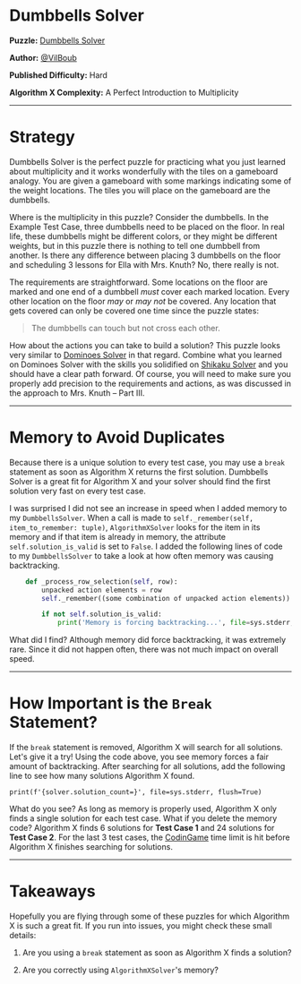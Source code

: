 # Dumbbells Solver

__Puzzle:__ [Dumbbells Solver](https://www.codingame.com/training/hard/dumbbells-solver)

__Author:__ [@VilBoub](https://www.codingame.com/profile/bd6706892e49290fb119aa5ddae4238a318297)

__Published Difficulty:__ Hard

__Algorithm X Complexity:__ A Perfect Introduction to Multiplicity

---

# Strategy

Dumbbells Solver is the perfect puzzle for practicing what you just learned about multiplicity and it works wonderfully with the tiles on a gameboard analogy. You are given a gameboard with some markings indicating some of the weight locations. The tiles you will place on the gameboard are the dumbbells.

Where is the multiplicity in this puzzle? Consider the dumbbells. In the Example Test Case, three dumbbells need to be placed on the floor. In real life, these dumbbells might be different colors, or they might be different weights, but in this puzzle there is nothing to tell one dumbbell from another. Is there any difference between placing 3 dumbbells on the floor and scheduling 3 lessons for Ella with Mrs. Knuth? No, there really is not.

The requirements are straightforward. Some locations on the floor are marked and one end of a dumbbell _must_ cover each marked location. Every other location on the floor _may_ or _may not_ be covered. Any location that gets covered can only be covered one time since the puzzle states:

>The dumbbells can touch but not cross each other.

How about the actions you can take to build a solution? This puzzle looks very similar to [Dominoes Solver](../06-your-turn/02-dominoes-solver.md) in that regard. Combine what you learned on Dominoes Solver with the skills you solidified on [Shikaku Solver](../06-your-turn/01-shikaku-solver.md) and you should have a clear path forward. Of course, you will need to make sure you properly add precision to the requirements and actions, as was discussed in the approach to Mrs. Knuth – Part III.

---

# Memory to Avoid Duplicates

Because there is a unique solution to every test case, you may use a `break` statement as soon as Algorithm X returns the first solution. Dumbbells Solver is a great fit for Algorithm X and your solver should find the first solution very fast on every test case.

I was surprised I did not see an increase in speed when I added memory to my `DumbbellsSolver`. When a call is made to `self._remember(self, item_to_remember: tuple)`, `AlgorithmXSolver` looks for the item in its memory and if that item is already in memory, the attribute `self.solution_is_valid` is set to `False`. I added the following lines of code to my `DumbbellsSolver` to take a look at how often memory was causing backtracking.

```python
    def _process_row_selection(self, row):
        unpacked action elements = row
        self._remember((some combination of unpacked action elements))

        if not self.solution_is_valid:
            print('Memory is forcing backtracking...', file=sys.stderr, flush=True)
```

What did I find? Although memory did force backtracking, it was extremely rare. Since it did not happen often, there was not much impact on overall speed.

---

# How Important is the `Break` Statement?

If the `break` statement is removed, Algorithm X will search for all solutions. Let's give it a try! Using the code above, you see memory forces a fair amount of backtracking. After searching for all solutions, add the following line to see how many solutions Algorithm X found.

```
print(f'{solver.solution_count=}', file=sys.stderr, flush=True)
```

What do you see? As long as memory is properly used, Algorithm X only finds a single solution for each test case. What if you delete the memory code? Algorithm X finds 6 solutions for __Test Case 1__ and 24 solutions for __Test Case 2__. For the last 3 test cases, the [CodinGame](https://www.codingame.com) time limit is hit before Algorithm X finishes searching for solutions.

---

# Takeaways

Hopefully you are flying through some of these puzzles for which Algorithm X is such a great fit. If you run into issues, you might check these small details:

1. Are you using a `break` statement as soon as Algorithm X finds a solution?

1. Are you correctly using `AlgorithmXSolver`'s memory?

<BR>